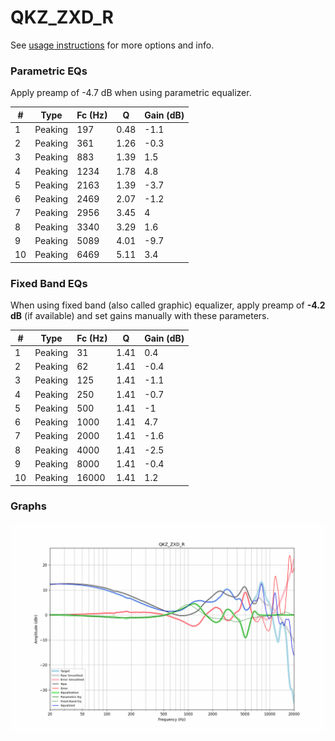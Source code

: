 # QKZ_ZXD_R
See [usage instructions](https://github.com/jaakkopasanen/AutoEq#usage) for more options and info.

### Parametric EQs
Apply preamp of -4.7 dB when using parametric equalizer.

|   # | Type    |   Fc (Hz) |    Q |   Gain (dB) |
|-----|---------|-----------|------|-------------|
|   1 | Peaking |       197 | 0.48 |        -1.1 |
|   2 | Peaking |       361 | 1.26 |        -0.3 |
|   3 | Peaking |       883 | 1.39 |         1.5 |
|   4 | Peaking |      1234 | 1.78 |         4.8 |
|   5 | Peaking |      2163 | 1.39 |        -3.7 |
|   6 | Peaking |      2469 | 2.07 |        -1.2 |
|   7 | Peaking |      2956 | 3.45 |         4   |
|   8 | Peaking |      3340 | 3.29 |         1.6 |
|   9 | Peaking |      5089 | 4.01 |        -9.7 |
|  10 | Peaking |      6469 | 5.11 |         3.4 |

### Fixed Band EQs
When using fixed band (also called graphic) equalizer, apply preamp of **-4.2 dB** (if available) and set gains manually with these parameters.

|   # | Type    |   Fc (Hz) |    Q |   Gain (dB) |
|-----|---------|-----------|------|-------------|
|   1 | Peaking |        31 | 1.41 |         0.4 |
|   2 | Peaking |        62 | 1.41 |        -0.4 |
|   3 | Peaking |       125 | 1.41 |        -1.1 |
|   4 | Peaking |       250 | 1.41 |        -0.7 |
|   5 | Peaking |       500 | 1.41 |        -1   |
|   6 | Peaking |      1000 | 1.41 |         4.7 |
|   7 | Peaking |      2000 | 1.41 |        -1.6 |
|   8 | Peaking |      4000 | 1.41 |        -2.5 |
|   9 | Peaking |      8000 | 1.41 |        -0.4 |
|  10 | Peaking |     16000 | 1.41 |         1.2 |

### Graphs
![](./QKZ_ZXD_R.png)

